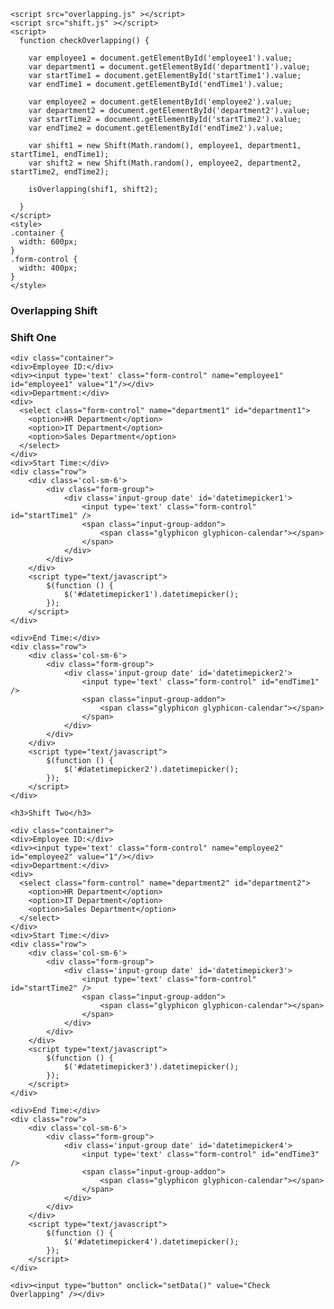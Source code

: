 
<html>
  <head>
    <link rel="stylesheet" href="https://maxcdn.bootstrapcdn.com/bootstrap/3.3.7/css/bootstrap.min.css">
    <!-- jQuery library -->
    <script type="text/javascript" src="//code.jquery.com/jquery-2.1.1.min.js"></script>
    <script src="https://maxcdn.bootstrapcdn.com/bootstrap/3.3.7/js/bootstrap.min.js"></script>
    <script src="https://cdnjs.cloudflare.com/ajax/libs/moment.js/2.10.6/moment.min.js"></script>
    <script src="https://cdnjs.cloudflare.com/ajax/libs/bootstrap-datetimepicker/4.17.37/js/bootstrap-datetimepicker.min.js"></script>

    <script src="overlapping.js" ></script>
    <script src="shift.js" ></script>
    <script>
      function checkOverlapping() {
        
        var employee1 = document.getElementById('employee1').value;
        var department1 = document.getElementById('department1').value;
        var startTime1 = document.getElementById('startTime1').value;
        var endTime1 = document.getElementById('endTime1').value;
        
        var employee2 = document.getElementById('employee2').value;
        var department2 = document.getElementById('department2').value;
        var startTime2 = document.getElementById('startTime2').value;
        var endTime2 = document.getElementById('endTime2').value;
        
        var shift1 = new Shift(Math.random(), employee1, department1, startTime1, endTime1);
        var shift2 = new Shift(Math.random(), employee2, department2, startTime2, endTime2);
        
        isOverlapping(shif1, shift2);
        
      }
    </script>
    <style>
    .container {
      width: 600px;
    }
    .form-control {
      width: 400px;
    }
    </style>
  </head>
  <body>
    <h3>Overlapping Shift</h3>
    <h3>Shift One</h3>
    
    <div class="container">
    <div>Employee ID:</div>
    <div><input type='text' class="form-control" name="employee1" id="employee1" value="1"/></div>
    <div>Department:</div>
    <div>
      <select class="form-control" name="department1" id="department1">
        <option>HR Department</option>
        <option>IT Department</option>
        <option>Sales Department</option>
      </select>
    </div>
    <div>Start Time:</div>
    <div class="row">
        <div class='col-sm-6'>
            <div class="form-group">
                <div class='input-group date' id='datetimepicker1'>
                    <input type='text' class="form-control" id="startTime1" />
                    <span class="input-group-addon">
                        <span class="glyphicon glyphicon-calendar"></span>
                    </span>
                </div>
            </div>
        </div>
        <script type="text/javascript">
            $(function () {
                $('#datetimepicker1').datetimepicker();
            });
        </script>
    </div>
    
    <div>End Time:</div>
    <div class="row">
        <div class='col-sm-6'>
            <div class="form-group">
                <div class='input-group date' id='datetimepicker2'>
                    <input type='text' class="form-control" id="endTime1" />
                    <span class="input-group-addon">
                        <span class="glyphicon glyphicon-calendar"></span>
                    </span>
                </div>
            </div>
        </div>
        <script type="text/javascript">
            $(function () {
                $('#datetimepicker2').datetimepicker();
            });
        </script>
    </div>
    
    <h3>Shift Two</h3>
    
    <div class="container">
    <div>Employee ID:</div>
    <div><input type='text' class="form-control" name="employee2" id="employee2" value="1"/></div>
    <div>Department:</div>
    <div>
      <select class="form-control" name="department2" id="department2">
        <option>HR Department</option>
        <option>IT Department</option>
        <option>Sales Department</option>
      </select>
    </div>
    <div>Start Time:</div>
    <div class="row">
        <div class='col-sm-6'>
            <div class="form-group">
                <div class='input-group date' id='datetimepicker3'>
                    <input type='text' class="form-control" id="startTime2" />
                    <span class="input-group-addon">
                        <span class="glyphicon glyphicon-calendar"></span>
                    </span>
                </div>
            </div>
        </div>
        <script type="text/javascript">
            $(function () {
                $('#datetimepicker3').datetimepicker();
            });
        </script>
    </div>
    
    <div>End Time:</div>
    <div class="row">
        <div class='col-sm-6'>
            <div class="form-group">
                <div class='input-group date' id='datetimepicker4'>
                    <input type='text' class="form-control" id="endTime3" />
                    <span class="input-group-addon">
                        <span class="glyphicon glyphicon-calendar"></span>
                    </span>
                </div>
            </div>
        </div>
        <script type="text/javascript">
            $(function () {
                $('#datetimepicker4').datetimepicker();
            });
        </script>
    </div>
    
    <div><input type="button" onclick="setData()" value="Check Overlapping" /></div>

  </div>
  </body>
  </html>
